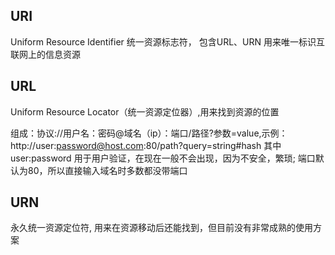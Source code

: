## URI
  Uniform Resource Identifier 统一资源标志符， 包含URL、URN
  用来唯一标识互联网上的信息资源
## URL
  Uniform Resource Locator（统一资源定位器）,用来找到资源的位置
  
  组成：协议://用户名：密码@域名（ip）：端口/路径?参数=value,示例：
  http://user:password@host.com:80/path?query=string#hash
  其中user:password 用于用户验证，在现在一般不会出现，因为不安全，繁琐; 端口默认为80，所以直接输入域名时多数都没带端口

## URN
  永久统一资源定位符, 用来在资源移动后还能找到，但目前没有非常成熟的使用方案